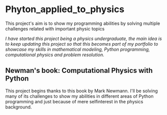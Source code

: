 # Phyton_applied_to_physics
This project's aim is to show my programming abilities by solving multiple challenges related with important physic topics

*I have started this project being a physics undergraduate, the main idea is to keep updating this project so that this becomes part of my portfolio to showcase my skills in mathematical modeling, Python programming, computational physics and problem resolution.*

## Newman's book: Computational Physics with Python
This project begins thanks to this book by Mark Newmann. I'll be solving many of its challenges to show my abilities in different areas of Python programming and just because of mere selfinterest in the physics background.



